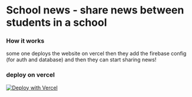 # School news - share news between students in a school
### How it works
some one deploys the website on vercel then they add the firebase config (for auth and database) and then they can start sharing news!

### deploy on vercel
[![Deploy with Vercel](https://vercel.com/button)](https://vercel.com/new/clone?repository-url=https%3A%2F%2Fgithub.com%2FMhdtarek%2Fschoolnews&project-name=schoolnews-deploy&repo-name=schoolnews-deploy&demo-title=schoolnews&demo-description=share%20school%20news%20between%20users&demo-url=https%3A%2F%2Fschoolnews.vercel.app%2F)
